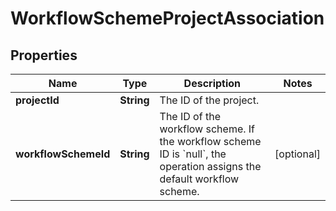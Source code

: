 # WorkflowSchemeProjectAssociation

## Properties
Name | Type | Description | Notes
------------ | ------------- | ------------- | -------------
**projectId** | **String** | The ID of the project. | 
**workflowSchemeId** | **String** | The ID of the workflow scheme. If the workflow scheme ID is &#x60;null&#x60;, the operation assigns the default workflow scheme. |  [optional]
